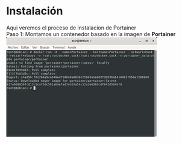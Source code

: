 # Instalación
Aqui veremos el proceso de instalacion de Portainer  
Paso 1: Montamos un contenedor basado en la imagen de **Portainer**  
![Contenedor con la imagen Portainer](imagenes/1.jpg)

